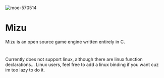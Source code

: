 ![moe-570514](https://user-images.githubusercontent.com/48699812/121818220-ad253b80-cc3a-11eb-9567-bc931be65176.png)
# Mizu
Mizu is an open source game engine written entirely in C.

#
Currently does not support linux, although there are linux function declarations...
Linux users, feel free to add a linux binding if you want cuz im too lazy to do it.
